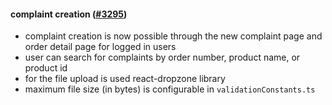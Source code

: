 #### complaint creation ([#3295](https://github.com/shopsys/shopsys/pull/3295))

-   complaint creation is now possible through the new complaint page and order detail page for logged in users
-   user can search for complaints by order number, product name, or product id
-   for the file upload is used react-dropzone library
-   maximum file size (in bytes) is configurable in `validationConstants.ts`
